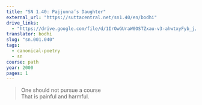 ```yaml
---
title: "SN 1.40: Pajjunna’s Daughter"
external_url: "https://suttacentral.net/sn1.40/en/bodhi"
drive_links:
  - "https://drive.google.com/file/d/1IrOwGUraW0OSTZxau-v3-ahwtxyFyb_j/view?usp=drivesdk"
translator: bodhi
slug: "sn.001.040"
tags:
  - canonical-poetry
  - sn
course: path
year: 2000
pages: 1
---
```


> One should not pursue a course  
That is painful and harmful.
